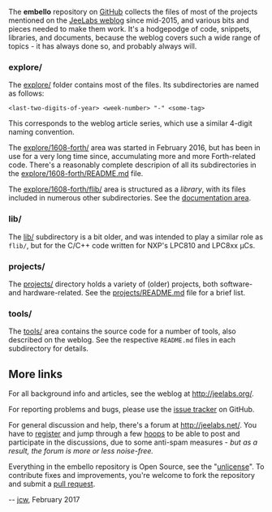 The **embello** repository on [GitHub](https://github.com/jeelabs/embello/)
collects the files of most of the projects mentioned on the [JeeLabs
weblog](http://jeelabs.org/) since mid-2015, and various bits and pieces needed
to make them work. It's a hodgepodge of code, snippets, libraries, and
documents, because the weblog covers such a wide range of topics - it has always
done so, and probably always will.

### explore/

The [explore/](https://github.com/jeelabs/embello/tree/master/explore/) folder
contains most of the files. Its subdirectories are named as follows:

    <last-two-digits-of-year> <week-number> "-" <some-tag>

This corresponds to the weblog article series, which use a similar 4-digit
naming convention.

The
[explore/1608-forth/](https://github.com/jeelabs/embello/tree/master/explore/1608-forth/)
area was started in February 2016, but has been in use for a very long time
since, accumulating more and more Forth-related code. There's a reasonably
complete descripion of all its subdirectories in the
[explore/1608-forth/README.md](https://github.com/jeelabs/embello/tree/master/explore/1608-forth/README.md)
file.

The
[explore/1608-forth/flib/](https://github.com/jeelabs/embello/tree/master/explore/1608-forth/flib/)
area is structured as a _library_, with its files included in numerous other
subdirectories. See the [documentation area](/flib/).

### lib/

The [lib/](https://github.com/jeelabs/embello/tree/master/lib/) subdirectory is
a bit older, and was intended to play a similar role as `flib/`, but for the
C/C++ code written for NXP's LPC810 and LPC8xx µCs.

### projects/

The [projects/](https://github.com/jeelabs/embello/tree/master/projects/)
directory holds a variety of (older) projects, both software- and
hardware-related. See the
[projects/README.md](https://github.com/jeelabs/embello/tree/master/projects/README.md)
file for a brief list.

### tools/

The [tools/](https://github.com/jeelabs/embello/tree/master/tools/) area
contains the source code for a number of tools, also described on the weblog.
See the respective `README.md` files in each subdirectory for details.

## More links

For all background info and articles, see the weblog at <http://jeelabs.org/>.

For reporting problems and bugs, please use the [issue
tracker](https://github.com/jeelabs/embello/issues) on GitHub.

For general discussion and help, there's a forum at <http://jeelabs.net/>.  You
have to [register](http://jeelabs.net/account/register) and jump through a few
[hoops](http://jeelabs.net/boards/11/topics/5690) to be able to post and
participate in the discussions, due to some anti-spam measures - _but as a
result, the forum is more or less noise-free._

Everything in the embello repository is Open Source, see the
"[unlicense](https://github.com/jeelabs/embello/blob/master/UNLICENSE)".  To
contribute fixes and improvements, you're welcome to fork the repository and
submit a [pull request](https://help.github.com/articles/about-pull-requests/).

-- [jcw](http://jeelabs.org/about/), February 2017
